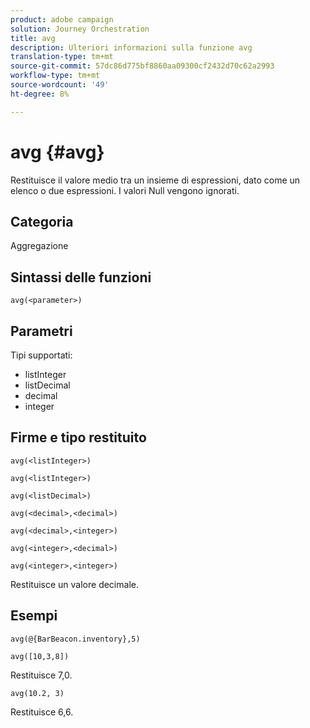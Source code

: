 ```yaml
---
product: adobe campaign
solution: Journey Orchestration
title: avg
description: Ulteriori informazioni sulla funzione avg
translation-type: tm+mt
source-git-commit: 57dc86d775bf8860aa09300cf2432d70c62a2993
workflow-type: tm+mt
source-wordcount: '49'
ht-degree: 8%

---
```



# avg {#avg}

Restituisce il valore medio tra un insieme di espressioni, dato come un elenco o due espressioni. I valori Null vengono ignorati.


## Categoria

Aggregazione

## Sintassi delle funzioni

`avg(<parameter>)`

## Parametri

Tipi supportati:

* listInteger
* listDecimal
* decimal
* integer

## Firme e tipo restituito

`avg(<listInteger>)`

`avg(<listInteger>)`

`avg(<listDecimal>)`

`avg(<decimal>,<decimal>)`

`avg(<decimal>,<integer>)`

`avg(<integer>,<decimal>)`

`avg(<integer>,<integer>)`

Restituisce un valore decimale.

## Esempi

`avg(@{BarBeacon.inventory},5)`

`avg([10,3,8])`

Restituisce 7,0.

`avg(10.2, 3)`

Restituisce 6,6.
